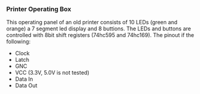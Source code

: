 ### Printer Operating Box

This operating panel of an old printer consists of 10 LEDs (green and orange) a 7 segment led display and 8 buttions. 
The LEDs and buttons are controlled with 8bit shift registers (74hc595 and 74hc169). The pinout if the following:

- Clock
- Latch
- GNC
- VCC (3.3V, 5.0V is not tested)
- Data In
- Data Out